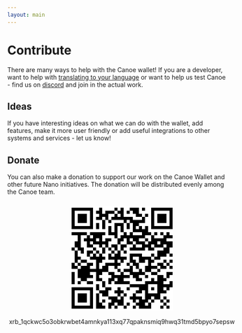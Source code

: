 ```yaml
---
layout: main
---
```

# Contribute 
There are many ways to help with the Canoe wallet! If you are a developer, want to help with [translating to your language](https://poeditor.com/join/project/cnSZa85DRN) or want to help us test Canoe - find us on [discord](https://discord.gg/ecVcJM3) and join in the actual work. 

## Ideas
If you have interesting ideas on what we can do with the wallet, add features, make it more user friendly or add useful integrations to other systems and services - let us know!

## Donate
You can also make a donation to support our work on the Canoe Wallet and other future Nano initiatives. The donation will be distributed evenly among the Canoe team.

<div style="margin: auto; width: 100%; padding: 10px">
<img src="/assets/img/donate.png" style="display: block;margin-left: auto;margin-right: auto;"/><br>
<div style="display:flex;align-items:center;justify-content:center;">
<bold>xrb_1qckwc5o3obkrwbet4amnkya113xq77qpaknsmiq9hwq31tmd5bpyo7sepsw</bold>
</div>
</div>
